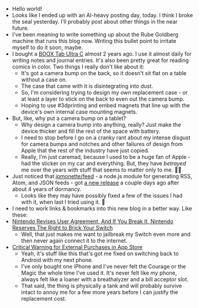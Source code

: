 
- Hello world!
- Looks like I ended up with an AI-heavy posting day, today. I think I broke the seal yesterday. I'll probably post about other things in the near future.
- I've been meaning to write something up about the Rube Goldberg machine that runs this blog now. Writing this bullet point to irritate myself to do it soon, maybe.
- I bought a [BOOX Tab Ultra C](https://shop.boox.com/collections/all/products/tabultrac) almost 2 years ago. I use it almost daily for writing notes and journal entries. It's also been pretty great for reading comics in color. Two things I really don't like about it:
	- It's got a camera bump on the back, so it doesn't sit flat on a table without a case on.
	- The case that came with it is disintegrating into dust.
	- So, I'm considering trying to design my own replacement case - or at least a layer to stick on the back to even out the camera bump. 
	- Hoping to use #3dprinting and embed magnets that line up with the device's own internal case mounting magnets.
- But, like, why put a camera bump on a tablet?
	- Why design a camera bump into anything, really? Just make the device thicker and fill the rest of the space with battery.
	- I need to stop before I go on a cranky rant about my intense disgust for camera bumps and notches and other failures of design from Apple that the rest of the industry have just copied.
	- Really, I'm just caremad, because I used to be a huge fan of Apple - had the sticker on my car and everything. But, they have *betrayed* me over the years with stuff that seems to matter only to me. 🤷‍♂️
- Just noticed that [jpmonette/feed](https://github.com/jpmonette/feed) - a node.js module for generating RSS, Atom, and JSON feeds - got [a new release](https://github.com/jpmonette/feed/releases/tag/5.0.1) a couple days ago after about 4 years of dormancy. 
	- Looks like they may have possibly fixed a few of the issues I had with it, when last I tried using it. 🤔
- I need to work links & bookmarks into this new blog in a better way. Like these:
- [Nintendo Revises User Agreement, And If You Break It, Nintendo Reserves The Right to Brick Your Switch](https://www.ign.com/articles/nintendo-revises-user-agreement-and-if-you-break-it-nintendo-reserves-the-right-to-brick-your-switch)
	- Well, that just makes me want to jailbreak my Switch even more and then never again connect it to the internet.
- [Critical Warning for External Purchases in App Store](https://mjtsai.com/blog/2025/05/14/critical-warning-for-external-purchases-in-app-store/)
	- Yeah, it's stuff like this that's got me fixed on switching back to Android with my next phone.
	- I've only bought one iPhone and I've never felt the Courage or the Magic the whole time I've used it. It's never felt like *my* phone, always felt like a loaner with a breathalyzer and a bill acceptor slot.
	- That said, the thing is physically a tank and will probably survive intact to annoy me for a few more years before I can justify the replacement cost.